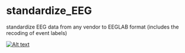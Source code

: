 # standardize_EEG
standardize EEG data from any vendor to EEGLAB format (includes the recoding of event labels)

[![Alt text](https://img.youtube.com/vi/ec9sh565IGo/0.jpg)](https://www.youtube.com/watch?v=ec9sh565IGo)
